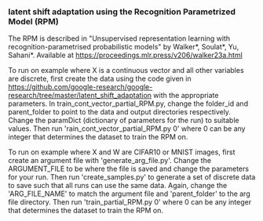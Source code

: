 ### latent shift adaptation using the Recognition Parametrized Model (RPM)

The RPM is described in "Unsupervised representation learning with recognition-parametrised probabilistic models" by Walker*, Soulat*, Yu, Sahani*. Available at https://proceedings.mlr.press/v206/walker23a.html


To run on example where X is a continuous vector and all other variables are discrete, first create the data using the code given in https://github.com/google-research/google-research/tree/master/latent_shift_adaptation with the appropriate parameters. In train_cont_vector_partial_RPM.py, change the folder_id and parent_folder to point to the data and output directories respectively. Change the paramDict (dictionary of parameters for the run) to suitable values. Then run 'rain_cont_vector_partial_RPM.py 0' where 0 can be any integer that determines the dataset to train the RPM on.

To run on example where X and W are CIFAR10 or MNIST images, first create an argument file with 'generate_arg_file.py'. Change the ARGUMENT_FILE to be where the file is saved and change the parameters for your run. Then run 'create_samples.py' to generate a set of discrete data to save such that all runs can use the same data. Again, change the 'ARG_FILE_NAME' to match the argument file and 'parent_folder' to the arg file directory. Then run 'train_partial_RPM.py 0' where 0 can be any integer that determines the dataset to train the RPM on.
